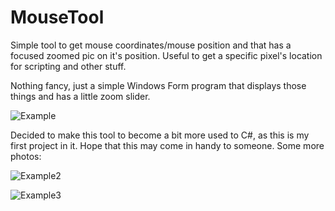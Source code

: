 # MouseTool

Simple tool to get mouse coordinates/mouse position and that has a focused zoomed pic on it's position.
Useful to get a specific pixel's location for scripting and other stuff.

Nothing fancy, just a simple Windows Form program that displays those things and has a little zoom slider.

![Example](https://user-images.githubusercontent.com/88753590/166120991-9ef534b2-ff61-460a-ae34-d102f771c042.png)

Decided to make this tool to become a bit more used to C#, as this is my first project in it. Hope that this may come in handy to someone.
Some more photos:

![Example2](https://user-images.githubusercontent.com/88753590/166123375-acef1b21-608d-45db-b824-27552f65c077.png)

![Example3](https://user-images.githubusercontent.com/88753590/166123377-a62be4e8-4c1a-4e35-9249-7a0b51b0b3d7.png)
